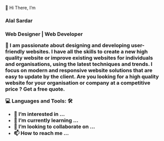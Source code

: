👋 Hi There, I’m <h3>Alal Sardar<h3>

Web Designer | Web Developer

👀 I am passionate about designing and developing user-friendly websites. I have all the skills to create a new high quality website or improve existing websites for individuals and organisations, using the latest techniques and trends. I focus on modern and responsive website solutions that are easy to update by the client. Are you looking for a high quality website for your organisation or company at a competitive price ? Get a free quote.

💻 Languages and Tools: 🛠️


- 👀 I’m interested in ...
- 🌱 I’m currently learning ...
- 💞️ I’m looking to collaborate on ...
- 📫 How to reach me ...

<!---
alalsardar/alalsardar is a ✨ special ✨ repository because its `README.md` (this file) appears on your GitHub profile.
You can click the Preview link to take a look at your changes.
--->
